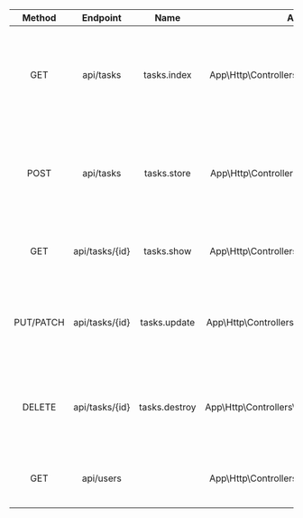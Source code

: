 |  Method   |    Endpoint    |     Name      |                   Action                    |                             Description                              |
| :-------: | :------------: | :-----------: | :-----------------------------------------: | :------------------------------------------------------------------: |
|    GET    |   api/tasks    |  tasks.index  |  App\Http\Controllers\TaskController@index  | tasks テーブルの全レコードを取得する。TopPage でタスク一覧を表示する |
|   POST    |   api/tasks    |  tasks.store  |  App\Http\Controllers\TaskController@store  |    tasks テーブルにレコードを新規作成する。タスクの新規追加をする    |
|    GET    | api/tasks/{id} |  tasks.show   |  App\Http\Controllers\TaskController@show   |               tasks テーブルの id のレコードを取得する               |
| PUT/PATCH | api/tasks/{id} | tasks.update  | App\Http\Controllers\TaskController@update  |     tasks テーブルの id のレコードを更新する。タスクの編集をする     |
|  DELETE   | api/tasks/{id} | tasks.destroy | App\Http\Controllers\TaskController@destroy |     tasks テーブルの id のレコードを削除する。タスクの削除をする     |
|    GET    |   api/users    |               |  App\Http\Controllers\UserController@index  |                ログインされたユーザーの ID を取得する                |
